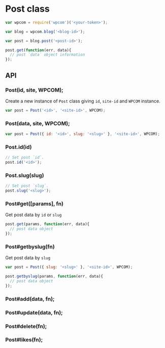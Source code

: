
# Post class

```js
var wpcom = require('wpcom')('<your-token>');

var blog = wpcom.blog('<blog-id>');

var post = blog.post('<post-id>');

post.get(function(err, data){
  // post `data` object information
});
```

## API

### Post(id, site, WPCOM);

Create a new instance of `Post` class giving `id`, `site-id` and `WPCOM`
instance.

```js
var post = Post('<id>', '<site-id>', WPCOM);
```

### Post(data, site, WPCOM);

```js
var post = Post({ id: '<id>', slug: '<slug>' }, '<site-id>', WPCOM);
```

### Post.id(id)

```js
// Set post `id`.
post.id('<id>');
```

### Post.slug(slug)

```js
// Set post `slug`.
post.slug('<slug>');
```

### Post#get([params], fn)

Get post data by `id` or `slug`

```js
post.get(params, function(err, data){
  // post data object
});
```

### Post#getbyslug(fn)

Get post data by `slug`

```js
var post = Post({ slug: '<slug>' }, '<site-id>', WPCOM);

post.getbyslug(params, function(err, data){
  // post data object
});
```

### Post#add(data, fn);

### Post#update(data, fn);

### Post#delete(fn);

### Post#likes(fn);

